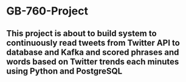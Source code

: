 # GB-760-Project

## This project	is about to build system to continuously read tweets from Twitter API to database and Kafka and scored phrases and words based on Twitter trends each minutes using Python and PostgreSQL
